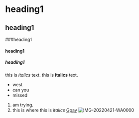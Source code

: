 # heading1
## heading1
###heading1
#### heading1
##### heading1
this is *italics*  text.
this is **italics**  text.
- west
- can you
- missed
1. am trying.
2. this is where
this is *italics* [Gpay](https://www.markdownguide.org/basic-syntax/#links)
![IMG-20220421-WA0000](https://github.com/vananu/Gpay-TD/assets/134517189/f972f687-c1c7-4a5b-a865-3c570e6c6b57)
